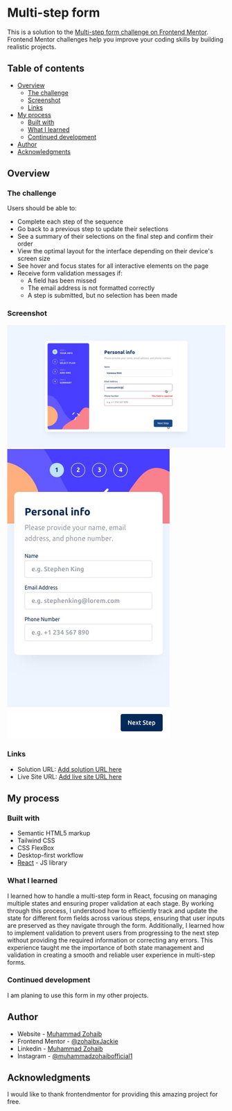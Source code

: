 # Multi-step form

This is a solution to the [Multi-step form challenge on Frontend Mentor](https://www.frontendmentor.io/challenges/multistep-form-YVAnSdqQBJ). Frontend Mentor challenges help you improve your coding skills by building realistic projects. 

## Table of contents

- [Overview](#overview)
  - [The challenge](#the-challenge)
  - [Screenshot](#screenshot)
  - [Links](#links)
- [My process](#my-process)
  - [Built with](#built-with)
  - [What I learned](#what-i-learned)
  - [Continued development](#continued-development)
- [Author](#author)
- [Acknowledgments](#acknowledgments)


## Overview

### The challenge

Users should be able to:

- Complete each step of the sequence
- Go back to a previous step to update their selections
- See a summary of their selections on the final step and confirm their order
- View the optimal layout for the interface depending on their device's screen size
- See hover and focus states for all interactive elements on the page
- Receive form validation messages if:
  - A field has been missed
  - The email address is not formatted correctly
  - A step is submitted, but no selection has been made

### Screenshot

![](./public/active-states-step-1.jpg)
![](./public/mobile-design-step-1.jpg)


### Links

- Solution URL: [Add solution URL here](https://github.com/zohaibxJackie/multi-step-form)
- Live Site URL: [Add live site URL here](https://zohaibxjackie.github.io/multi-step-form/)

## My process

### Built with

- Semantic HTML5 markup
- Tailwind CSS
- CSS FlexBox
- Desktop-first workflow
- [React](https://reactjs.org/) - JS library

### What I learned

I learned how to handle a multi-step form in React, focusing on managing multiple states and ensuring proper validation at each stage. By working through this process, I understood how to efficiently track and update the state for different form fields across various steps, ensuring that user inputs are preserved as they navigate through the form. Additionally, I learned how to implement validation to prevent users from progressing to the next step without providing the required information or correcting any errors. This experience taught me the importance of both state management and validation in creating a smooth and reliable user experience in multi-step forms. 

### Continued development

I am planing to use this form in my other projects.

## Author

- Website - [Muhammad Zohaib](https://muhammadzohaib4.wordpress.com/)
- Frontend Mentor - [@zohaibxJackie](https://www.frontendmentor.io/profile/zohaibxJackie)
- Linkedin - [Muhammad Zohaib](www.linkedin.com/in/muhammad-zohaib-a42923316)
- Instagram - [@muhammadzohaibofficial1](https://www.instagram.com/muhammadzohaibofficial1/?igsh=bHQwN3FoMm5idXd2)


## Acknowledgments

I would like to thank frontendmentor for providing this amazing project for free.
